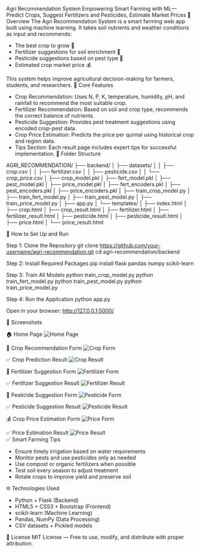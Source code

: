 Agri Recommendation System
Empowering Smart Farming with ML— Predict Crops, Suggest Fertilizers and Pesticides, Estimate Market Prices
📌 Overview
The Agri Recommendation System is a smart farming web app built using machine learning. It takes soil nutrients and weather conditions as input and recommends:

- The best crop to grow 🌱
- Fertilizer suggestions for soil enrichment 💊
- Pesticide suggestions based on pest type 🐛
- Estimated crop market price 💰

This system helps improve agricultural decision-making for farmers, students, and researchers.
🧠 Core Features
- Crop Recommendation: Uses N, P, K, temperature, humidity, pH, and rainfall to recommend the most suitable crop.
- Fertilizer Recommendation: Based on soil and crop type, recommends the correct balance of nutrients.
- Pesticide Suggestion: Provides pest treatment suggestions using encoded crop-pest data.
- Crop Price Estimation: Predicts the price per quintal using historical crop and region data.
- Tips Section: Each result page includes expert tips for successful implementation.
📁 Folder Structure

AGRI_RECOMMENDATION/
├── backend/
│   ├── datasets/
│   │   ├── crop.csv
│   │   ├── fertilizer.csv
│   │   ├── pesticide.csv
│   │   └── crop_price.csv
│   ├── crop_model.pkl
│   ├── fert_model.pkl
│   ├── pest_model.pkl
│   ├── price_model.pkl
│   ├── fert_encoders.pkl
│   ├── pest_encoders.pkl
│   ├── price_encoders.pkl
│   ├── train_crop_model.py
│   ├── train_fert_model.py
│   ├── train_pest_model.py
│   ├── train_price_model.py
│   ├── app.py
│   └── templates/
│       ├── index.html
│       ├── crop.html
│       ├── crop_result.html
│       ├── fertilizer.html
│       ├── fertilizer_result.html
│       ├── pesticide.html
│       ├── pesticide_result.html
│       ├── price.html
│       └── price_result.html

🔧 How to Set Up and Run

Step 1: Clone the Repository
    git clone https://github.com/your-username/agri-recommendation.git
    cd agri-recommendation/backend

Step 2: Install Required Packages
    pip install flask pandas numpy scikit-learn

Step 3: Train All Models
    python train_crop_model.py
    python train_fert_model.py
    python train_pest_model.py
    python train_price_model.py

Step 4: Run the Application
    python app.py

Open in your browser:
    http://127.0.0.1:5000/

 📸 Screenshots

🏠 Home Page
![Home Page](images/home.png)


🌱 Crop Recommendation Form
![Crop Form](images/crop_form.png)

✅ Crop Prediction Result
![Crop Result](images/crop_result.png)

💊 Fertilizer Suggestion Form
![Fertilizer Form](images/fertilizer_form.png)

✅ Fertilizer Suggestion Result
![Fertilizer Result](images/fertilizer_result.png)

🐛 Pesticide Suggestion Form
![Pesticide Form](images/pesticide_form.png)

✅ Pesticide Suggestion Result
![Pesticide Result](images/pesticide_result.png)

💰 Crop Price Estimation Form
![Price Form](images/price_form.png)

✅ Price Estimation Result
![Price Result](images/price_result.png)                                                                                                                                                                                  
✅ Smart Farming Tips

- Ensure timely irrigation based on water requirements
- Monitor pests and use pesticides only as needed
- Use compost or organic fertilizers when possible
- Test soil every season to adjust treatment
- Rotate crops to improve yield and preserve soil

🌐 Technologies Used

- Python + Flask (Backend)
- HTML5 + CSS3 + Bootstrap (Frontend)
- scikit-learn (Machine Learning)
- Pandas, NumPy (Data Processing)
- CSV datasets + Pickled models


📃 License
MIT License — Free to use, modify, and distribute with proper attribution.
